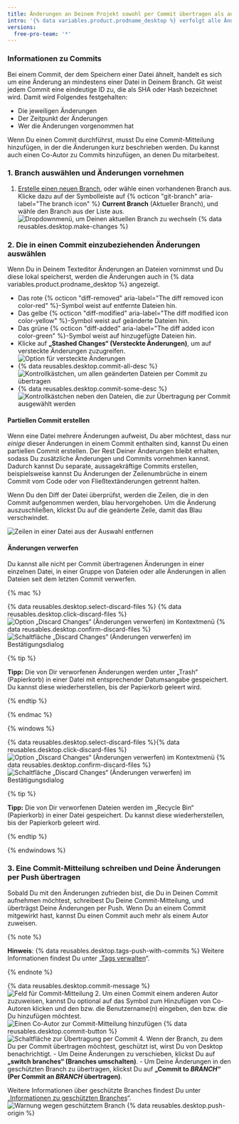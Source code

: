 ```yaml
---
title: Änderungen an Deinem Projekt sowohl per Commit übertragen als auch überprüfen
intro: '{% data variables.product.prodname_desktop %} verfolgt alle Änderungen an allen Dateien, während Du sie bearbeitest. Du kannst festlegen, wie die Änderungen gruppiert werden sollen, um aussagekräftige Commits zu erstellen.'
versions:
  free-pro-team: '*'
---
```


### Informationen zu Commits

Bei einem Commit, der dem Speichern einer Datei ähnelt, handelt es sich um eine Änderung an mindestens einer Datei in Deinem Branch. Git weist jedem Commit eine eindeutige ID zu, die als SHA oder Hash bezeichnet wird. Damit wird Folgendes festgehalten:

- Die jeweiligen Änderungen
- Der Zeitpunkt der Änderungen
- Wer die Änderungen vorgenommen hat

Wenn Du einen Commit durchführst, musst Du eine Commit-Mitteilung hinzufügen, in der die Änderungen kurz beschrieben werden. Du kannst auch einen Co-Autor zu Commits hinzufügen, an denen Du mitarbeitest.

### 1. Branch auswählen und Änderungen vornehmen

1. [Erstelle einen neuen Branch](/desktop/guides/contributing-to-projects/managing-branches), oder wähle einen vorhandenen Branch aus. Klicke dazu auf der Symbolleiste auf {% octicon "git-branch" aria-label="The branch icon" %} **Current Branch** (Aktueller Branch), und wähle den Branch aus der Liste aus. ![Dropdownmenü, um Deinen aktuellen Branch zu wechseln](/assets/images/help/desktop/click-branch-in-drop-down.png)
{% data reusables.desktop.make-changes %}

### 2. Die in einen Commit einzubeziehenden Änderungen auswählen

Wenn Du in Deinem Texteditor Änderungen an Dateien vornimmst und Du diese lokal speicherst, werden die Änderungen auch in {% data variables.product.prodname_desktop %} angezeigt.

* Das rote {% octicon "diff-removed" aria-label="The diff removed icon color-red" %}-Symbol weist auf entfernte Dateien hin.
* Das gelbe {% octicon "diff-modified" aria-label="The diff modified icon color-yellow" %}-Symbol weist auf geänderte Dateien hin.
* Das grüne {% octicon "diff-added" aria-label="The diff added icon color-green" %}-Symbol weist auf hinzugefügte Dateien hin.
* Klicke auf **„Stashed Changes“ (Versteckte Änderungen)**, um auf versteckte Änderungen zuzugreifen. ![Option für versteckte Änderungen](/assets/images/help/desktop/stashed-changes.png)
* {% data reusables.desktop.commit-all-desc %}
![Kontrollkästchen, um allen geänderten Dateien per Commit zu übertragen](/assets/images/help/desktop/commit-all.png)
* {% data reusables.desktop.commit-some-desc %}
![Kontrollkästchen neben den Dateien, die zur Übertragung per Commit ausgewählt werden](/assets/images/help/desktop/commit-some.png)

#### Partiellen Commit erstellen

Wenn eine Datei mehrere Änderungen aufweist, Du aber möchtest, dass nur *einige* dieser Änderungen in einem Commit enthalten sind, kannst Du einen partiellen Commit erstellen. Der Rest Deiner Änderungen bleibt erhalten, sodass Du zusätzliche Änderungen und Commits vornehmen kannst. Dadurch kannst Du separate, aussagekräftige Commits erstellen, beispielsweise kannst Du Änderungen der Zeilenumbrüche in einem Commit vom Code oder von Fließtextänderungen getrennt halten.

Wenn Du den Diff der Datei überprüfst, werden die Zeilen, die in den Commit aufgenommen werden, blau hervorgehoben. Um die Änderung auszuschließen, klickst Du auf die geänderte Zeile, damit das Blau verschwindet.

![Zeilen in einer Datei aus der Auswahl entfernen](/assets/images/help/desktop/partial-commit.png)

#### Änderungen verwerfen

Du kannst alle nicht per Commit übertragenen Änderungen in einer einzelnen Datei, in einer Gruppe von Dateien oder alle Änderungen in allen Dateien seit dem letzten Commit verwerfen.

{% mac %}

{% data reusables.desktop.select-discard-files %}
{% data reusables.desktop.click-discard-files %}
  ![Option „Discard Changes“ (Änderungen verwerfen) im Kontextmenü](/assets/images/help/desktop/discard-changes-mac.png)
{% data reusables.desktop.confirm-discard-files %}
  ![Schaltfläche „Discard Changes“ (Änderungen verwerfen) im Bestätigungsdialog](/assets/images/help/desktop/discard-changes-confirm-mac.png)

{% tip %}

**Tipp:** Die von Dir verworfenen Änderungen werden unter „Trash“ (Papierkorb) in einer Datei mit entsprechender Datumsangabe gespeichert. Du kannst diese wiederherstellen, bis der Papierkorb geleert wird.

{% endtip %}

{% endmac %}

{% windows %}

{% data reusables.desktop.select-discard-files %}{% data reusables.desktop.click-discard-files %}
  ![Option „Discard Changes“ (Änderungen verwerfen) im Kontextmenü](/assets/images/help/desktop/discard-changes-win.png)
{% data reusables.desktop.confirm-discard-files %}
  ![Schaltfläche „Discard Changes“ (Änderungen verwerfen) im Bestätigungsdialog](/assets/images/help/desktop/discard-changes-confirm-win.png)

{% tip %}

**Tipp:** Die von Dir verworfenen Dateien werden im „Recycle Bin“ (Papierkorb) in einer Datei gespeichert. Du kannst diese wiederherstellen, bis der Papierkorb geleert wird.

{% endtip %}

{% endwindows %}

### 3. Eine Commit-Mitteilung schreiben und Deine Änderungen per Push übertragen

Sobald Du mit den Änderungen zufrieden bist, die Du in Deinen Commit aufnehmen möchtest, schreibest Du Deine Commit-Mitteilung, und überträgst Deine Änderungen per Push. Wenn Du an einem Commit mitgewirkt hast, kannst Du einen Commit auch mehr als einem Autor zuweisen.

{% note %}

**Hinweis**: {% data reusables.desktop.tags-push-with-commits %} Weitere Informationen findest Du unter „[Tags verwalten](/desktop/contributing-to-projects/managing-tags)“.

{% endnote %}

{% data reusables.desktop.commit-message %}
  ![Feld für Commit-Mitteilung](/assets/images/help/desktop/commit-message.png)
2. Um einen Commit einem anderen Autor zuzuweisen, kannst Du optional auf das Symbol zum Hinzufügen von Co-Autoren klicken und den bzw. die Benutzername(n) eingeben, den bzw. die Du hinzufügen möchtest. ![Einen Co-Autor zur Commit-Mitteilung hinzufügen](/assets/images/help/desktop/add-co-author-commit.png)
{% data reusables.desktop.commit-button %}
  ![Schaltfläche zur Übertragung per Commit](/assets/images/help/desktop/commit-button.png)
4. Wenn der Branch, zu dem Du per Commit übertragen möchtest, geschützt ist, wirst Du von Desktop benachrichtigt.
    - Um Deine Änderungen zu verschieben, klickst Du auf **„switch branches“ (Branches umschalten)**.
    - Um Deine Änderungen in den geschützten Branch zu übertragen, klickst Du auf **„Commit to _BRANCH_“ (Per Commit an _BRANCH_ übertragen)**.

  Weitere Informationen über geschützte Branches findest Du unter „[Informationen zu geschützten Branches](/github/administering-a-repository/about-protected-branches)“. ![Warnung wegen geschütztem Branch](/assets/images/help/desktop/protected-branch-warning.png)
{% data reusables.desktop.push-origin %}
